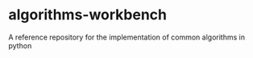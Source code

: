 # algorithms-workbench
A reference repository for the implementation of common algorithms in python
